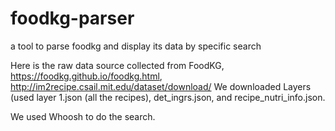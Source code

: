 # foodkg-parser
a tool to parse foodkg and display its data by specific search

Here is the raw data source collected from FoodKG, https://foodkg.github.io/foodkg.html, http://im2recipe.csail.mit.edu/dataset/download/
We downloaded Layers (used layer 1.json (all the recipes), det_ingrs.json, and recipe_nutri_info.json.

We used Whoosh to do the search.
